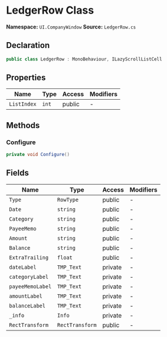 # LedgerRow Class

**Namespace:** `UI.CompanyWindow`
**Source:** `LedgerRow.cs`

## Declaration

```csharp
public class LedgerRow : MonoBehaviour, ILazyScrollListCell
```

## Properties

| Name | Type | Access | Modifiers |
|------|------|--------|-----------|
| `ListIndex` | `int` | public | - |

## Methods

### Configure

```csharp
private void Configure()
```

## Fields

| Name | Type | Access | Modifiers |
|------|------|--------|-----------|
| `Type` | `RowType` | public | - |
| `Date` | `string` | public | - |
| `Category` | `string` | public | - |
| `PayeeMemo` | `string` | public | - |
| `Amount` | `string` | public | - |
| `Balance` | `string` | public | - |
| `ExtraTrailing` | `float` | public | - |
| `dateLabel` | `TMP_Text` | private | - |
| `categoryLabel` | `TMP_Text` | private | - |
| `payeeMemoLabel` | `TMP_Text` | private | - |
| `amountLabel` | `TMP_Text` | private | - |
| `balanceLabel` | `TMP_Text` | private | - |
| `_info` | `Info` | private | - |
| `RectTransform` | `RectTransform` | public | - |

